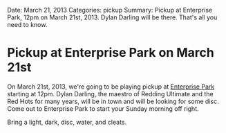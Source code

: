 Date: March 21, 2013
Categories: pickup
Summary: Pickup at Enterprise Park, 12pm on March 21st, 2013. Dylan Darling will be there. That's all you need to know.

# Pickup at Enterprise Park on March 21st

On March 21st, 2013, we're going to be playing pickup at <a href="/places/enterprise">Enterprise Park</a> starting at 12pm.
Dylan Darling, the maestro of Redding Ultimate and the Red Hots for many years, will be in town and will be looking for some disc.
Come out to Enterprise Park to start your Sunday morning off right.

Bring a light, dark, disc, water, and cleats.
